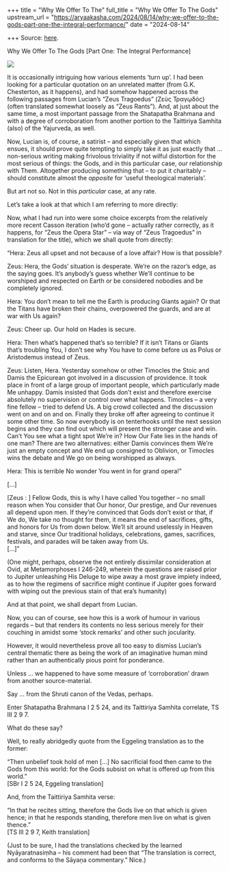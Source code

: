 +++
title = "Why We Offer To The"
full_title = "Why We Offer To The Gods"
upstream_url = "https://aryaakasha.com/2024/08/14/why-we-offer-to-the-gods-part-one-the-integral-performance/"
date = "2024-08-14"

+++
Source: [here](https://aryaakasha.com/2024/08/14/why-we-offer-to-the-gods-part-one-the-integral-performance/).

Why We Offer To The Gods [Part One: The Integral Performance]

![](https://aryaakasha.com/wp-content/uploads/2024/08/aa-sacrifice-455051026_10169159659165574_6342950827782665626_n.jpg?w=805)

It is occasionally intriguing how various elements ‘turn up’. I had been looking for a particular quotation on an unrelated matter (from G.K. Chesterton, as it happens), and had somehow happened across the following passages from Lucian’s “Zeus Tragoedus” (Ζεὺς Τραγῳδός) (often translated somewhat loosely as “Zeus Rants”). And, at just about the same time, a most important passage from the Shatapatha Brahmana and with a degree of corroboration from another portion to the Taittiriya Samhita (also) of the Yajurveda, as well.

Now, Lucian is, of course, a satirist – and especially given that which ensues, it should prove quite tempting to simply take it as just exactly that … non-serious writing making frivolous triviality if not wilful distortion for the most serious of things: the Gods, and in this particular case, our relationship with Them. Altogether producing something that – to put it charitably – should constitute almost the *opposite* for ‘useful theological materials’.

But art not so. Not in this *particular* case, at any rate.

Let’s take a look at that which I am referring to more directly:

Now, what I had run into were some choice excerpts from the relatively more recent Casson iteration (who’d gone – actually rather correctly, as it happens, for “Zeus the Opera Star” – via way of “Zeus Tragoedus” in translation for the title), which we shall quote from directly:

“Hera: Zeus all upset and not because of a love affair? How is that possible?

Zeus: Hera, the Gods’ situation is desperate. We’re on the razor’s edge, as the saying goes. It’s anybody’s guess whether We’ll continue to be worshiped and respected on Earth or be considered nobodies and be completely ignored.

Hera: You don’t mean to tell me the Earth is producing Giants again? Or that the Titans have broken their chains, overpowered the guards, and are at war with Us again?

Zeus: Cheer up. Our hold on Hades is secure.

Hera: Then what’s happened that’s so terrible? If it isn’t Titans or Giants that’s troubling You, I don’t see why You have to come before us as Polus or Aristodemus instead of Zeus.

Zeus: Listen, Hera. Yesterday somehow or other Timocles the Stoic and Damis the Epicurean got involved in a discussion of providence. It took place in front of a large group of important people, which particularly made Me unhappy. Damis insisted that Gods don’t exist and therefore exercise absolutely no supervision or control over what happens. Timocles – a very fine fellow – tried to defend Us. A big crowd collected and the discussion went on and on and on. Finally they broke off after agreeing to continue it some other time. So now everybody is on tenterhooks until the next session begins and they can find out which will present the stronger case and win. Can’t You see what a tight spot We’re in? How Our Fate lies in the hands of one man? There are two alternatives: either Damis convinces them We’re just an empty concept and We end up consigned to Oblivion, or Timocles wins the debate and We go on being worshipped as always.

Hera: This is terrible No wonder You went in for grand opera!”

\[…\]

\[Zeus : \] Fellow Gods, this is why I have called You together – no small reason when You consider that Our honor, Our prestige, and Our revenues all depend upon men. If they’re convinced that Gods don’t exist or that, if We do, We take no thought for them, it means the end of sacrifices, gifts, and honors for Us from down below. We’ll sit around uselessly in Heaven and starve, since Our traditional holidays, celebrations, games, sacrifices, festivals, and parades will be taken away from Us.  
\[…\]”

(One might, perhaps, observe the not entirely dissimilar consideration at Ovid, at Metamorphoses I 246-249, wherein the questions are raised prior to Jupiter unleashing His Deluge to wipe away a most grave impiety indeed, as to how the regimens of sacrifice might continue if Jupiter goes forward with wiping out the previous stain of that era’s humanity)

And at that point, we shall depart from Lucian.

Now, you can of course, see how this is a work of humour in various regards – but that renders its contents no less serious merely for their couching in amidst some ‘stock remarks’ and other such jocularity.

However, it would nevertheless prove all too easy to dismiss Lucian’s central thematic there as being the work of an imaginative human mind rather than an authentically pious point for ponderance.

Unless … we happened to have some measure of ‘corroboration’ drawn from another source-material.

Say … from the Shruti canon of the Vedas, perhaps.

Enter Shatapatha Brahmana I 2 5 24, and its Taittiriya Samhita correlate, TS III 2 9 7.

What do these say?

Well, to really abridgedly quote from the Eggeling translation as to the former:

“Then unbelief took hold of men \[…\] No sacrificial food then came to the Gods from this world: for the Gods subsist on what is offered up from this world.”  
\[SBr I 2 5 24, Eggeling translation\]

And, from the Taittiriya Samhita verse:

“In that he recites sitting, therefore the Gods live on that which is given hence; in that he responds standing, therefore men live on what is given thence.”  
\[TS III 2 9 7, Keith translation\]

(Just to be sure, I had the translations checked by the learned Nyāyaratnasiṃha – his comment had been that “The translation is correct, and conforms to the Sāyaṇa commentary.” Nice.)
